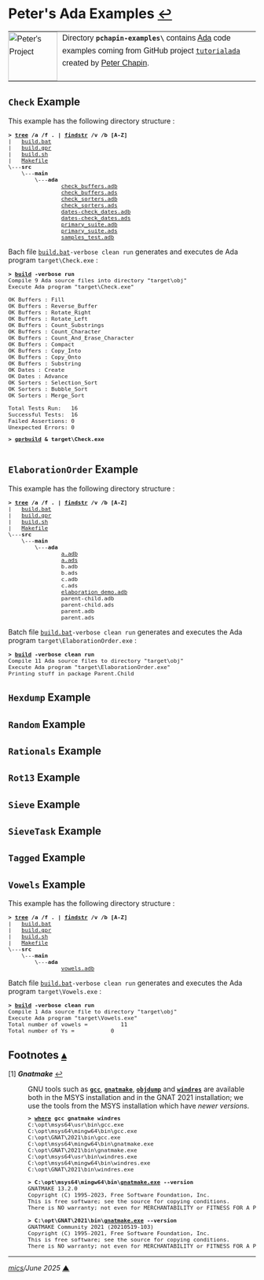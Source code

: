 # <span id="top">Peter's Ada Examples</span> <span style="font-size:90%;">[↩](../README.md#top)</span>

<table style="font-family:Helvetica,Arial;line-height:1.6;">
  <tr>
  <td style="border:0;padding:0 10px 0 0;min-width:100px;"><a href="https://github.com/pchapin/tutorialada" rel="external"><img style="border:0;" src="../docs/images/2094217.jpg" width="100" alt="Peter's Project"/></a></td>
  <td style="border:0;padding:0;vertical-align:text-top;">
    Directory <strong><code>pchapin-examples\</code></strong> contains <a href="https://github.com/zertovitch/hac" rel="external">Ada</a> code examples coming from GitHub project <a href="https://github.com/pchapin/tutorialada"><code>tutorialada</code></a> created by <a href="https://www.pchapin.org/">Peter Chapin</a>.
  </td>
  </tr>
</table> 

## <span id="check">`Check` Example</span>

This example has the following directory structure :

<pre style="font-size:80%;">
<b>&gt; <a href="https://learn.microsoft.com/en-us/windows-server/administration/windows-commands/tree" rel="external">tree</a> /a /f . | <a href="https://learn.microsoft.com/en-us/windows-server/administration/windows-commands/findstr" rel="external">findstr</a> /v /b [A-Z]</b>
|   <a href="./Check/build.bat">build.bat</a>
|   <a href="./Check/build.gpr">build.gpr</a>
|   <a href="./Check/build.sh">build.sh</a>
|   <a href="./Check/Makefile">Makefile</a>
\---<b>src</b>
    \---<b>main</b>
        \---<b>ada</b>
                <a href="./Check/src/main/ada/check_buffers.adb">check_buffers.adb</a>
                <a href="./Check/src/main/ada/check_buffers.ads">check_buffers.ads</a>
                <a href="./Check/src/main/ada/check_sorters.adb">check_sorters.adb</a>
                <a href="./Check/src/main/ada/check_sorters.ads">check_sorters.ads</a>
                <a href="./Check/src/main/ada/dates-check_dates.adb">dates-check_dates.adb</a>
                <a href="./Check/src/main/ada/dates-check_dates.ads">dates-check_dates.ads</a>
                <a href="./Check/src/main/ada/primary_suite.adb">primary_suite.adb</a>
                <a href="./Check/src/main/ada/primary_suite.ads">primary_suite.ads</a>
                <a href="./Check/src/main/ada/samples_test.adb">samples_test.adb</a>
</pre>

Bach file [`build.bat`](./Check/build.bat)`-verbose clean run` generates and executes de Ada program `target\Check.exe` :

<pre style="font-size:80%;">
<b>&gt; <a href="./Check/build.bat">build</a> -verbose run</b>
Compile 9 Ada source files into directory "target\obj"
Execute Ada program "target\Check.exe"
&nbsp;
OK Buffers : Fill
OK Buffers : Reverse_Buffer
OK Buffers : Rotate_Right
OK Buffers : Rotate_Left
OK Buffers : Count_Substrings
OK Buffers : Count_Character
OK Buffers : Count_And_Erase_Character
OK Buffers : Compact
OK Buffers : Copy_Into
OK Buffers : Copy_Onto
OK Buffers : Substring
OK Dates : Create
OK Dates : Advance
OK Sorters : Selection_Sort
OK Sorters : Bubble_Sort
OK Sorters : Merge_Sort

Total Tests Run:   16
Successful Tests:  16
Failed Assertions: 0
Unexpected Errors: 0
</pre>

<pre style="font-size:80%;">
<b>&gt; <a href="https://docs.adacore.com/gprbuild-docs/html/gprbuild_ug/building_with_gprbuild.html">gprbuild</a> &amp; target\Check.exe</b>

</pre>

## <span id="elaboration_order">`ElaborationOrder` Example</span>

This example has the following directory structure : 

<pre style="font-size:80%;">
<b>&gt; <a href="">tree</a> /a /f . | <a href="">findstr</a> /v /b [A-Z]</b>
|   <a href="./ElaborationOrder/build.bat">build.bat</a>
|   <a href="./ElaborationOrder/build.gpr">build.gpr</a>
|   <a href="./ElaborationOrder/build.sh">build.sh</a>
|   <a href="./ElaborationOrder/Makefile">Makefile</a>
\---<b>src</b>
    \---<b>main</b>
        \---<b>ada</b>
                <a href="./ElaborationOrder/src/main/ada/a.adb">a.adb</a>
                <a href="./ElaborationOrder/src/main/ada/a.ads">a.ads</a>
                b.adb</a>
                b.ads</a>
                c.adb</a>
                c.ads</a>
                <a href="./ElaborationOrder/src/main/ada/elaboration_demo.adb">elaboration_demo.adb</a>
                parent-child.adb</a>
                parent-child.ads</a>
                parent.adb</a>
                parent.ads</a>
</pre>

Batch file [`build.bat`](./ElaborationOrder/build.bat)`-verbose clean run` generates and executes the Ada program `target\ElaborationOrder.exe` :

<pre style="font-size:80%;">
<b>&gt; <a href="./ElaborationOrder/build.bat">build</a> -verbose clean run</b>
Compile 11 Ada source files to directory "target\obj"
Execute Ada program "target\ElaborationOrder.exe"
Printing stuff in package Parent.Child
</pre>

## <span id="hexdump">`Hexdump` Example</span>

## <span id="random">`Random` Example</span>

## <span id="rationals">`Rationals` Example</span>

## <span id="rot13">`Rot13` Example</span>

## <span id="sieve">`Sieve` Example</span>

## <span id="sieve_task">`SieveTask` Example</span>

## <span id="tagged">`Tagged` Example</span>

## <span id="vowels">`Vowels` Example</span>

This example has the following directory structure :

<pre style="font-size:80%;">
<b>&gt; <a href="https://learn.microsoft.com/en-us/windows-server/administration/windows-commands/tree" rel="external">tree</a> /a /f . | <a href="https://learn.microsoft.com/en-us/windows-server/administration/windows-commands/findstr" rel="external">findstr</a> /v /b [A-Z]</b>
|   <a href="./Vowels/build.bat">build.bat</a>
|   <a href="./Vowels/build.gpr">build.gpr</a>
|   <a href="./Vowels/build.sh">build.sh</a>
|   <a href="./Vowels/Makefile">Makefile</a>
\---<b>src</b>
    \---<b>main</b>
        \---<b>ada</b>
                <a href="./Vowels/src/main/ada/vowels.adb">vowels.adb</a>
</pre>

Batch file [`build.bat`](./Vowels/build.bat)`-verbose clean run` generates and executes the Ada program `target\Vowels.exe` :

<pre style="font-size:80%;">
<b>&gt; <a href="./Vowels/build.bat">build</a> -verbose clean run</b>
Compile 1 Ada source file to directory "target\obj"
Execute Ada program "target\Vowels.exe"
Total number of vowels =          11
Total number of Ys =           0
</pre>

<!--=======================================================================-->

## <span id="footnotes">Footnotes</span> [**&#x25B4;**](#top)

<span id="footnote_01">[1]</span> ***Gnatmake*** [↩](#anchor_01)

<dl><dd>
GNU tools such as <a href="https://gcc.gnu.org/onlinedocs/gcc/Invoking-GCC.html" reé?"extermal"><code><b>gcc</b></code></a>, <a href="https://docs.adacore.com/gnat_ugn-docs/html/gnat_ugn/gnat_ugn/building_executable_programs_with_gnat.html#the-gnat-make-program-gnatmake" rel="external"><code><b>gnatmake</b></code></a>, <a href="https://sourceware.org/binutils/docs/binutils/objdump.html" rel="external"><code><b>objdump</b></code></a> and <a href="https://sourceware.org/binutils/docs/binutils/windres.html" rel="external"><code><b>windres</b></code></a> are available both in the MSYS installation and in the GNAT 2021 installation; we use the tools from the MSYS installation which have <i>newer versions</i>.
<pre style="font-size:80%;">
<b>&gt; <a href="https://learn.microsoft.com/en-us/windows-server/administration/windows-commands/where">where</a> gcc gnatmake windres</b>
C:\opt\msys64\usr\bin\gcc.exe
C:\opt\msys64\mingw64\bin\gcc.exe
C:\opt\GNAT\2021\bin\gcc.exe
C:\opt\msys64\mingw64\bin\gnatmake.exe
C:\opt\GNAT\2021\bin\gnatmake.exe
C:\opt\msys64\usr\bin\windres.exe
C:\opt\msys64\mingw64\bin\windres.exe
C:\opt\GNAT\2021\bin\windres.exe
&nbsp;
<b>&gt; C:\opt\msys64\mingw64\bin\<a href="https://gcc.gnu.org/onlinedocs/gnat_ugn/Switches-for-gnatmake.html">gnatmake.exe</a> --version</b>
GNATMAKE 13.2.0
Copyright (C) 1995-2023, Free Software Foundation, Inc.
This is free software; see the source for copying conditions.
There is NO warranty; not even for MERCHANTABILITY or FITNESS FOR A PARTICULAR PURPOSE.
&nbsp;
<b>&gt; C:\opt\GNAT\2021\bin\<a href="https://gcc.gnu.org/onlinedocs/gnat_ugn/Switches-for-gnatmake.html">gnatmake.exe</a> --version</b>
GNATMAKE Community 2021 (20210519-103)
Copyright (C) 1995-2021, Free Software Foundation, Inc.
This is free software; see the source for copying conditions.
There is NO warranty; not even for MERCHANTABILITY or FITNESS FOR A PARTICULAR PURPOSE.
</pre>
</dd></dl>

***

*[mics](https://lampwww.epfl.ch/~michelou/)/June 2025* [**&#9650;**](#top)
<span id="bottom">&nbsp;</span>

<!-- link refs -->

[alr_cli]: https://alire.ada.dev/docs/#first-steps
[github_alire]: https://github.com/alire-project/alire
[gnatmake_cmd]: https://docs.adacore.com/gnat_ugn-docs/html/gnat_ugn/gnat_ugn/building_executable_programs_with_gnat.html#the-gnat-make-program-gnatmake
[gprbuild_cmd]: https://docs.adacore.com/gprbuild-docs/html/gprbuild_ug/building_with_gprbuild.html